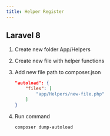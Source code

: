 ```yaml
---
title: Helper Register
---
```


## Laravel 8

1. Create new folder App/Helpers
2. Create new file with helper functions
3. Add new file path to composer.json

    ```json
    "autoload": {
        "files": [
            "app/Helpers/new-file.php"
        ]
    }
    ```

4. Run command

    ```sh
    composer dump-autoload
    ```

